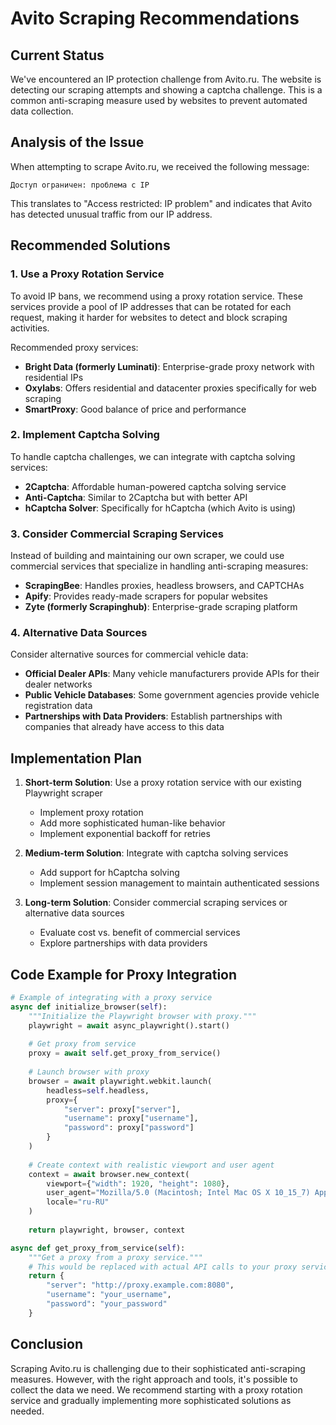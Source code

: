 # Avito Scraping Recommendations

## Current Status

We've encountered an IP protection challenge from Avito.ru. The website is detecting our scraping attempts and showing a captcha challenge. This is a common anti-scraping measure used by websites to prevent automated data collection.

## Analysis of the Issue

When attempting to scrape Avito.ru, we received the following message:
```
Доступ ограничен: проблема с IP
```

This translates to "Access restricted: IP problem" and indicates that Avito has detected unusual traffic from our IP address.

## Recommended Solutions

### 1. Use a Proxy Rotation Service

To avoid IP bans, we recommend using a proxy rotation service. These services provide a pool of IP addresses that can be rotated for each request, making it harder for websites to detect and block scraping activities.

Recommended proxy services:
- **Bright Data (formerly Luminati)**: Enterprise-grade proxy network with residential IPs
- **Oxylabs**: Offers residential and datacenter proxies specifically for web scraping
- **SmartProxy**: Good balance of price and performance

### 2. Implement Captcha Solving

To handle captcha challenges, we can integrate with captcha solving services:
- **2Captcha**: Affordable human-powered captcha solving service
- **Anti-Captcha**: Similar to 2Captcha but with better API
- **hCaptcha Solver**: Specifically for hCaptcha (which Avito is using)

### 3. Consider Commercial Scraping Services

Instead of building and maintaining our own scraper, we could use commercial services that specialize in handling anti-scraping measures:
- **ScrapingBee**: Handles proxies, headless browsers, and CAPTCHAs
- **Apify**: Provides ready-made scrapers for popular websites
- **Zyte (formerly Scrapinghub)**: Enterprise-grade scraping platform

### 4. Alternative Data Sources

Consider alternative sources for commercial vehicle data:
- **Official Dealer APIs**: Many vehicle manufacturers provide APIs for their dealer networks
- **Public Vehicle Databases**: Some government agencies provide vehicle registration data
- **Partnerships with Data Providers**: Establish partnerships with companies that already have access to this data

## Implementation Plan

1. **Short-term Solution**: Use a proxy rotation service with our existing Playwright scraper
   - Implement proxy rotation
   - Add more sophisticated human-like behavior
   - Implement exponential backoff for retries

2. **Medium-term Solution**: Integrate with captcha solving services
   - Add support for hCaptcha solving
   - Implement session management to maintain authenticated sessions

3. **Long-term Solution**: Consider commercial scraping services or alternative data sources
   - Evaluate cost vs. benefit of commercial services
   - Explore partnerships with data providers

## Code Example for Proxy Integration

```python
# Example of integrating with a proxy service
async def initialize_browser(self):
    """Initialize the Playwright browser with proxy."""
    playwright = await async_playwright().start()
    
    # Get proxy from service
    proxy = await self.get_proxy_from_service()
    
    # Launch browser with proxy
    browser = await playwright.webkit.launch(
        headless=self.headless,
        proxy={
            "server": proxy["server"],
            "username": proxy["username"],
            "password": proxy["password"]
        }
    )
    
    # Create context with realistic viewport and user agent
    context = await browser.new_context(
        viewport={"width": 1920, "height": 1080},
        user_agent="Mozilla/5.0 (Macintosh; Intel Mac OS X 10_15_7) AppleWebKit/605.1.15 (KHTML, like Gecko) Version/16.5 Safari/605.1.15",
        locale="ru-RU"
    )
    
    return playwright, browser, context

async def get_proxy_from_service(self):
    """Get a proxy from a proxy service."""
    # This would be replaced with actual API calls to your proxy service
    return {
        "server": "http://proxy.example.com:8080",
        "username": "your_username",
        "password": "your_password"
    }
```

## Conclusion

Scraping Avito.ru is challenging due to their sophisticated anti-scraping measures. However, with the right approach and tools, it's possible to collect the data we need. We recommend starting with a proxy rotation service and gradually implementing more sophisticated solutions as needed.
